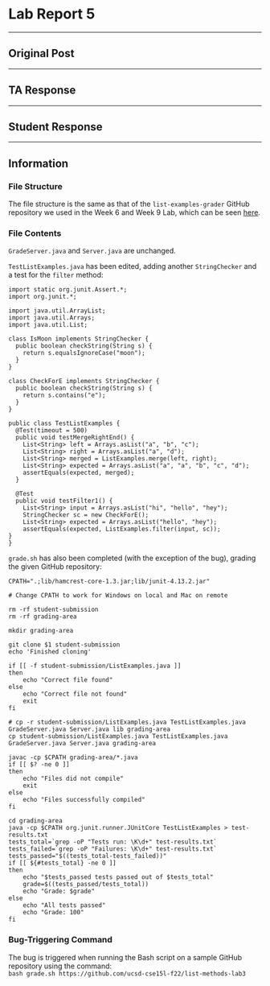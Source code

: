 # Lab Report 5
---

## Original Post


---
## TA Response

---
## Student Response

---
## Information

### File Structure
The file structure is the same as that of the `list-examples-grader` GitHub repository we used in the Week 6 and Week 9 Lab, which can be seen [here](https://github.com/ucsd-cse15l-s23/list-examples-grader/tree/main).

### File Contents
`GradeServer.java` and `Server.java` are unchanged.

`TestListExamples.java` has been edited, adding another `StringChecker` and a test for the `filter` method:
```
import static org.junit.Assert.*;
import org.junit.*;

import java.util.ArrayList;
import java.util.Arrays;
import java.util.List;

class IsMoon implements StringChecker {
  public boolean checkString(String s) {
    return s.equalsIgnoreCase("moon");
  }
}

class CheckForE implements StringChecker {
  public boolean checkString(String s) {
    return s.contains("e");
  }
}

public class TestListExamples {
  @Test(timeout = 500)
  public void testMergeRightEnd() {
    List<String> left = Arrays.asList("a", "b", "c");
    List<String> right = Arrays.asList("a", "d");
    List<String> merged = ListExamples.merge(left, right);
    List<String> expected = Arrays.asList("a", "a", "b", "c", "d");
    assertEquals(expected, merged);
  }

  @Test
  public void testFilter1() {
    List<String> input = Arrays.asList("hi", "hello", "hey");
    StringChecker sc = new CheckForE();
    List<String> expected = Arrays.asList("hello", "hey");
    assertEquals(expected, ListExamples.filter(input, sc));
}
}
```

`grade.sh` has also been completed (with the exception of the bug), grading the given GitHub repository:
```
CPATH=".;lib/hamcrest-core-1.3.jar;lib/junit-4.13.2.jar"

# Change CPATH to work for Windows on local and Mac on remote

rm -rf student-submission
rm -rf grading-area

mkdir grading-area

git clone $1 student-submission
echo 'Finished cloning'

if [[ -f student-submission/ListExamples.java ]]
then
    echo "Correct file found"
else
    echo "Correct file not found"
    exit
fi

# cp -r student-submission/ListExamples.java TestListExamples.java GradeServer.java Server.java lib grading-area
cp student-submission/ListExamples.java TestListExamples.java GradeServer.java Server.java grading-area

javac -cp $CPATH grading-area/*.java
if [[ $? -ne 0 ]]
then
    echo "Files did not compile"
    exit
else
    echo "Files successfully compiled"
fi

cd grading-area
java -cp $CPATH org.junit.runner.JUnitCore TestListExamples > test-results.txt
tests_total=`grep -oP "Tests run: \K\d+" test-results.txt`
tests_failed=`grep -oP "Failures: \K\d+" test-results.txt`
tests_passed="$((tests_total-tests_failed))"
if [[ ${#tests_total} -ne 0 ]]
then
    echo "$tests_passed tests passed out of $tests_total"
    grade=$((tests_passed/tests_total))
    echo "Grade: $grade"
else
    echo "All tests passed"
    echo "Grade: 100"
fi
```

### Bug-Triggering Command
The bug is triggered when running the Bash script on a sample GitHub repository using the command:\
`bash grade.sh https://github.com/ucsd-cse15l-f22/list-methods-lab3`
